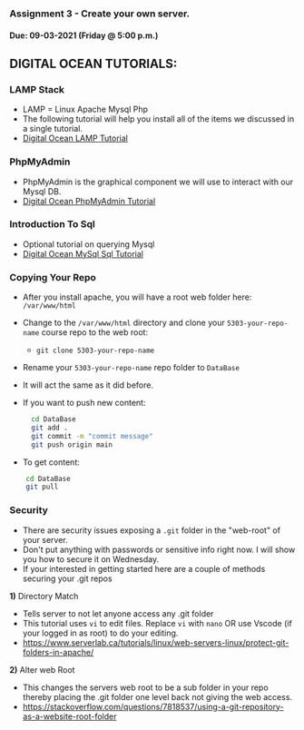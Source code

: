 ### Assignment 3 - Create your own server.
#### Due: 09-03-2021 (Friday @ 5:00 p.m.)


## DIGITAL OCEAN TUTORIALS:

### LAMP Stack

- LAMP = Linux Apache Mysql Php
- The following tutorial will help you install all of the items we discussed in a single tutorial.
- [Digital Ocean LAMP Tutorial](https://www.digitalocean.com/community/tutorials/how-to-install-linux-apache-mysql-php-lamp-stack-on-ubuntu-20-04)

### PhpMyAdmin 

- PhpMyAdmin is the graphical component we will use to interact with our Mysql DB.
- [Digital Ocean PhpMyAdmin Tutorial](https://www.digitalocean.com/community/tutorials/how-to-install-and-secure-phpmyadmin-on-ubuntu-20-04)

### Introduction To Sql

- Optional tutorial on querying Mysql
- [Digital Ocean MySql Sql Tutorial](https://www.digitalocean.com/community/tutorials/introduction-to-queries-mysql)



### Copying Your Repo 

- After you install apache, you will have a root web folder here: `/var/www/html`
- Change to the `/var/www/html` directory and clone your `5303-your-repo-name` course repo to the web root:
  - `git clone 5303-your-repo-name`
- Rename your `5303-your-repo-name` repo folder to `DataBase`
- It will act the same as it did before.
- If you want to push new content:
  
  ```bash
    cd DataBase
    git add .
    git commit -m "commit message"
    git push origin main
  ```

- To get content:

```bash
    cd DataBase
    git pull
```

### Security

- There are security issues exposing a `.git` folder in the "web-root" of your server.
- Don't put anything with passwords or sensitive info right now. I will show you how to secure it on Wednesday.
- If your interested in getting started here are a couple of methods securing your .git repos

**1)**  Directory Match
 
- Tells server to not let anyone access any .git folder
- This tutorial uses `vi` to edit files. Replace `vi` with `nano` OR use Vscode (if your logged in as root) to do your editing. 
- https://www.serverlab.ca/tutorials/linux/web-servers-linux/protect-git-folders-in-apache/

**2)**  Alter web Root

- This changes the servers web root to be a sub folder in your repo thereby placing the .git folder one level back not giving the web access.
- https://stackoverflow.com/questions/7818537/using-a-git-repository-as-a-website-root-folder




